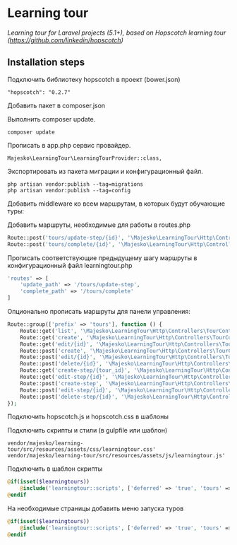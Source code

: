 # Learning tour
*Learning tour for  Laravel projects (5.1+), based on Hopscotch learning tour (https://github.com/linkedin/hopscotch)*

## Installation steps
Подключить библиотеку hopscotch в проект (bower.json)
```
"hopscotch": "0.2.7"
```
Добавить пакет в composer.json

Выполнить composer update.

`composer update`

Прописать в app.php сервис провайдер.

`Majesko\LearningTour\LearningTourProvider::class,`
 
Экспортировать из пакета миграции и конфигурационный файл.
```
php artisan vendor:publish --tag=migrations
php artisan vendor:publish --tag=config
```
Добавить middleware ко всем маршрутам, в которых будут обучающие туры:


Добавить маршруты, необходимые для работы в routes.php 
```php
Route::post('tours/update-step/{id}', '\Majesko\LearningTour\Http\Controllers\TourController@postUpdateStep');
Route::post('tours/complete/{id}', '\Majesko\LearningTour\Http\Controllers\TourController@postComplete');
```
Прописать соответствующие предыдущему шагу маршруты в конфигурационный файл learningtour.php
```php
'routes' => [
    'update_path' => '/tours/update-step',
    'complete_path' => '/tours/complete'
]
```
Опционально прописать маршруты для панели управления:
```php
Route::group(['prefix' => 'tours'], function () {
    Route::get('list', '\Majesko\LearningTour\Http\Controllers\TourController@getList')->name('learningtour::tours.list');
    Route::get('create', '\Majesko\LearningTour\Http\Controllers\TourController@getCreate')->name('learningtour::tours.create');
    Route::get('edit/{id}', '\Majesko\LearningTour\Http\Controllers\TourController@getEdit')->name('learningtour::tours.edit');
    Route::post('create', '\Majesko\LearningTour\Http\Controllers\TourController@postCreate')->name('learningtour::tours.store');
    Route::post('edit/{id}', '\Majesko\LearningTour\Http\Controllers\TourController@postEdit')->name('learningtour::tours.update');
    Route::post('delete/{id}', '\Majesko\LearningTour\Http\Controllers\TourController@postDelete')->name('learningtour::tours.delete');
    Route::get('create-step/{tour_id}', '\Majesko\LearningTour\Http\Controllers\TourController@getCreateStep')->name('learningtour::tours.create-step');
    Route::get('edit-step/{id}', '\Majesko\LearningTour\Http\Controllers\TourController@getEditStep')->name('learningtour::tours.edit-step');
    Route::post('create-step', '\Majesko\LearningTour\Http\Controllers\TourController@postCreateStep')->name('learningtour::tours.store-step');
    Route::post('edit-step/{id}', '\Majesko\LearningTour\Http\Controllers\TourController@postEditStep')->name('learningtour::tours.update-step');
    Route::post('delete-step/{id}', '\Majesko\LearningTour\Http\Controllers\TourController@postDeleteStep')->name('learningtour::tours.delete-step');
});
```
Подключить hopscotch.js и hopscotch.css в шаблоны

Подключить скрипты и стили (в gulpfile или шаблон)
```
vendor/majesko/learning-tour/src/resources/assets/css/learningtour.css'
vendor/majesko/learning-tour/src/resources/assets/js/learningtour.js'
```

Подключить в шаблон скрипты
```php
@if(isset($learningtours))
    @include('learningtour::scripts', ['deferred' => 'true', 'tours' => $learningtours])
@endif
```
На необходимые страницы добавить меню запуска туров
```php
@if(isset($learningtours))
    @include('learningtour::scripts', ['deferred' => 'true', 'tours' => $learningtours])
@endif
```
